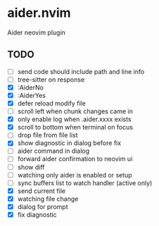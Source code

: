 # aider.nvim

Aider neovim plugin

## TODO

- [ ] send code should include path and line info
- [ ] tree-sitter on response
- [x] :AiderNo
- [x] :AiderYes
- [x] defer reload modify file
- [ ] scroll left when chunk changes came in
- [x] only enable log when .aider.xxxx exists
- [x] scroll to bottom when terminal on focus
- [ ] drop file from file list
- [x] show diagnostic in dialog before fix
- [ ] aider command in dialog
- [ ] forward aider confirmation to neovim ui
- [ ] show diff
- [ ] watching only aider is enabled or setup
- [ ] sync buffers list to watch handler (active only)
- [x] send current file
- [x] watching file change
- [x] dialog for prompt
- [x] fix diagnostic
